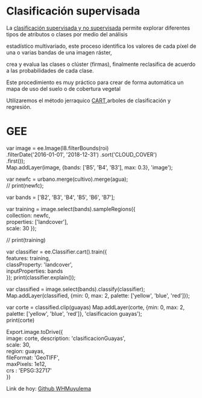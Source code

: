 # Clasificación supervisada


La [clasificación supervisada y no supervisada](https://acolita.com/clasificacion-supervisada-no-supervisada-en-arcgis/) permite explorar diferentes tipos de atributos o clases por medio del análisis 

estadístico multivariado, este proceso identifica los valores de cada píxel de una o varias bandas de una imagen ráster, 

crea y evalua las clases o clúster (firmas), finalmente reclasifica de acuerdo a las probabilidades de cada clase. 

Este procedimiento es muy práctico para crear de forma automática un mapa de uso del suelo o de cobertura vegetal 

Utilizaremos el método jerraquico [CART](https://es.slideshare.net/techi322/algoritmos-de-clasificacin),arboles de clasificación y regresión.


# GEE



var image = ee.Image(l8.filterBounds(roi)   
    .filterDate('2016-01-01', '2018-12-31') 
    .sort('CLOUD_COVER')    
    .first());  
Map.addLayer(image, {bands: ['B5', 'B4', 'B3'], max: 0.3}, 'image');    


var newfc = urbano.merge(cultivo).merge(agua);  
// print(newfc);    

var bands = ['B2', 'B3', 'B4', 'B5', 'B6', 'B7'];   

var training = image.select(bands).sampleRegions({  
  collection: newfc,    
  properties: ['landcover'],     
  scale: 30 
});     

// print(training)  



var classifier = ee.Classifier.cart().train({   
  features: training,    
  classProperty: 'landcover',   
  inputProperties: bands    
}); 
print(classifier.explain());    



var classified = image.select(bands).classify(classifier);  
Map.addLayer(classified, {min: 0, max: 2, palette: ['yellow', 'blue', 'red']}); 





var corte = classified.clip(guayas) 
Map.addLayer(corte, {min: 0, max: 2, palette: ['yellow', 'blue', 'red']}, 'clasificacion guayas');  
print(corte)    



Export.image.toDrive({  
  image: corte, 
  description: 'clasificacionGuayas',   
  scale: 30,    
  region: guayas,   
  fileFormat: 'GeoTIFF',    
  maxPixels: 1e12,  
  crs : 'EPSG:32717'    
  })


Link de hoy: [Github WHMuyulema](https://code.earthengine.google.com/0f6ce47afcc96cf638ef365f99349861)
